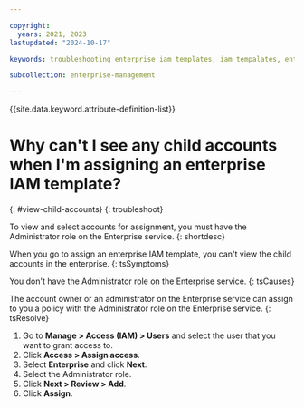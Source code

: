 ```yaml
---

copyright:
  years: 2021, 2023
lastupdated: "2024-10-17"

keywords: troubleshooting enterprise iam templates, iam tempalates, enterprise-managed IAM, access enteprise IAM, access templates

subcollection: enterprise-management

---
```


{{site.data.keyword.attribute-definition-list}}


# Why can't I see any child accounts when I'm assigning an enterprise IAM template?
{: #view-child-accounts}
{: troubleshoot}

To view and select accounts for assignment, you must have the Administrator role on the Enterprise service.
{: shortdesc}

When you go to assign an enterprise IAM template, you can't view the child accounts in the enterprise.
{: tsSymptoms}

You don't have the Administrator role on the Enterprise service.
{: tsCauses}

The account owner or an administrator on the Enterprise service can assign to you a policy with the Administrator role on the Enterprise service.
{: tsResolve}

1. Go to **Manage > Access (IAM) > Users** and select the user that you want to grant access to.
1. Click **Access > Assign access**.
1. Select **Enterprise** and click **Next**.
1. Select the Administrator role.
1. Click **Next > Review > Add**.
1. Click **Assign**.

